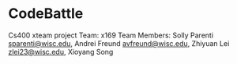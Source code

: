 # CodeBattle
Cs400 xteam project
Team: x169
Team Members:
Solly Parenti sparenti@wisc.edu, 
Andrei Freund avfreund@wisc.edu, 
Zhiyuan Lei zlei23@wisc.edu,
Xioyang Song
